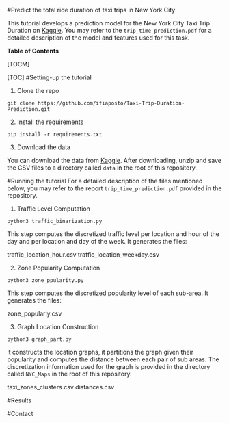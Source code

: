 #Predict the total ride duration of taxi trips in New York City

This tutorial develops a prediction model for the New York City Taxi Trip Duration on [Kaggle](https://www.kaggle.com/c/10-718-2019s). You may refer to the `trip_time_prediction.pdf` for a detailed description of the model and features used for this task.


**Table of Contents**

[TOCM]

[TOC]
#Setting-up the tutorial
1. Clone the repo

```
git clone https://github.com/ifiaposto/Taxi-Trip-Duration-Prediction.git
```
2. Install the requirements

```
pip install -r requirements.txt
```
3. Download the data

You can download the data from [Kaggle](https://www.kaggle.com/c/10-718-2019s). After downloading, unzip and save the CSV files to a directory called `data` in the root of this repository.

#Running the tutorial
For a detailed description of the files mentioned below, you may refer to the   report `trip_time_prediction.pdf` provided in the repository.

1. Traffic Level Computation

```
python3 traffic_binarization.py
```
This step computes the discretized traffic level per location and hour of the day and per location and day of the week. It generates the files:

traffic_location_hour.csv
traffic_location_weekday.csv

2. Zone Popularity Computation

```
python3 zone_ppularity.py
```
This step computes the discretized popularity level of each sub-area. It generates the files:

zone_populariy.csv

3. Graph Location Construction

```
python3 graph_part.py
```
it constructs the location graphs, it partitions the graph given their popularity and computes the distance between each pair of sub areas. The discretization information used for the graph is provided in the directory called `NYC_Maps` in the root of this repository. 

taxi_zones_clusters.csv
distances.csv

#Results

#Contact







